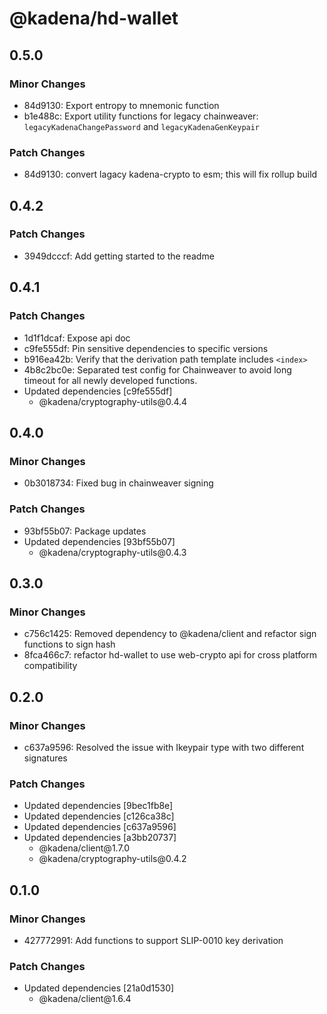 # @kadena/hd-wallet

## 0.5.0

### Minor Changes

- 84d9130: Export entropy to mnemonic function
- b1e488c: Export utility functions for legacy chainweaver:
  `legacyKadenaChangePassword` and `legacyKadenaGenKeypair`

### Patch Changes

- 84d9130: convert lagacy kadena-crypto to esm; this will fix rollup build

## 0.4.2

### Patch Changes

- 3949dcccf: Add getting started to the readme

## 0.4.1

### Patch Changes

- 1d1f1dcaf: Expose api doc
- c9fe555df: Pin sensitive dependencies to specific versions
- b916ea42b: Verify that the derivation path template includes `<index>`
- 4b8c2bc0e: Separated test config for Chainweaver to avoid long timeout for all
  newly developed functions.
- Updated dependencies \[c9fe555df]
  - @kadena/cryptography-utils\@0.4.4

## 0.4.0

### Minor Changes

- 0b3018734: Fixed bug in chainweaver signing

### Patch Changes

- 93bf55b07: Package updates
- Updated dependencies \[93bf55b07]
  - @kadena/cryptography-utils\@0.4.3

## 0.3.0

### Minor Changes

- c756c1425: Removed dependency to @kadena/client and refactor sign functions to
  sign hash
- 8fca466c7: refactor hd-wallet to use web-crypto api for cross platform
  compatibility

## 0.2.0

### Minor Changes

- c637a9596: Resolved the issue with Ikeypair type with two different signatures

### Patch Changes

- Updated dependencies \[9bec1fb8e]
- Updated dependencies \[c126ca38c]
- Updated dependencies \[c637a9596]
- Updated dependencies \[a3bb20737]
  - @kadena/client\@1.7.0
  - @kadena/cryptography-utils\@0.4.2

## 0.1.0

### Minor Changes

- 427772991: Add functions to support SLIP-0010 key derivation

### Patch Changes

- Updated dependencies \[21a0d1530]
  - @kadena/client\@1.6.4

